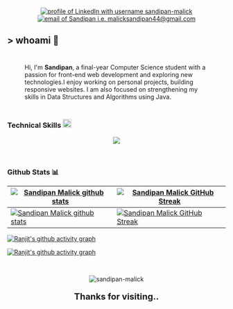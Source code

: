 

<br>
<div align="center">
<a href="www.linkedin.com/in/sandipan-malick"><img src="https://img.shields.io/badge/LinkedIn-00A84C?style=for-the-badge&logo=linkedin&logoColor=ffffff" alt="profile of LinkedIn with username sandipan-malick" /></a>
<a href="mailto:malicksandipan44@gmail.com"><img src="https://img.shields.io/badge/Gmail-00A84C?style=for-the-badge&logo=gmail&logoColor=ffffff" alt="email of Sandipan i.e.   malicksandipan44@gmail.com" /></a> 
</div>

## <p>> whoami 👋</p>

<div style="display: flex; flex-direction: row; align-items:center; justify-content: center; margin: 20px">
<p style="width:100%; margin: 20px;">
Hi, I'm <b>Sandipan</b>, a final-year Computer Science student with a passion for front-end web development and exploring new technologies.I enjoy working on personal projects, building responsive websites. I am also focused on strengthening my skills in Data Structures and Algorithms using Java.
</p>

</div>




### Technical Skills <img src='https://user-images.githubusercontent.com/74038190/206662607-d9e7591e-bbf9-42f9-9386-29efc927bc16.gif' width="20">

<p align="center">
  <a href="https://skillicons.dev">
    <img src="https://skillicons.dev/icons?i=git,java,html,css,javascript,nodejs,expressjs,tailwind,react,bootstrap,jquery" />
  </a>
</p>

 <br />

### Github Stats 📊

| [![Sandipan Malick github stats](https://github-readme-stats-mc4l.vercel.app/api?username=sandipan-malick&rank_icon=percentile&show_icons=true&theme=transparent&show=reviews&title_color=ffffff&icon_color=ffffff&text_color=16DB65&border_color=ffffff&border_radius=8)](https://github.com/sandipan-malick#gh-dark-mode-only) | [![Sandipan Malick GitHub Streak](https://github-readme-streak-stats.herokuapp.com/?user=sandipan-malick&background=transparent&ring=16DB65&border_color=ffffff&border_radius=8&currStreakLabel=ffffff&currStreakNum=16DB65&sideNums=ffffff&sideLabels=16DB65&dates=ffffff)](https://github.com/sandipan-malick#gh-dark-mode-only) |
| ------------------------------------------------------------------------------------------------------------------------------------------------------------------------------------------------------------------------------------------------------------------ | ------------------------------------------------------------------------------------------------------------------------------------------------------------------------------------------------------------------------------------------------ |
| [![Sandipan Malick github stats](https://github-readme-stats-mc4l.vercel.app/api?username=sandipan-malick&rank_icon=percentile&show_icons=true&theme=transparent&show=reviews&title_color=000000&icon_color=000000&text_color=16DB65&border_color=000000&border_radius=8)](https://github.com/sandipan-malick#gh-light-mode-only) | [![Sandipan Malick GitHub Streak](https://github-readme-streak-stats.herokuapp.com/?user=sandipan-malick&background=transparent&ring=16DB65&border=000000&border_radius=8&stroke=000000&currStreakLabel=000000&currStreakNum=16DB65&sideNums=000000&sideLabels=16DB65&dates=000000)](https://github.com/ranjitdey#gh-light-mode-only) |

[![Ranjit's github activity graph](https://github-readme-activity-graph.vercel.app/graph?username=sandipan-malick&bg_color=transparent&title_color=ffffff&theme=github-compact&hide_border=false#gh-dark-mode-only)](https://github.com/sandipan-malick#gh-dark-mode-only)

<!-- Light Mode -->

[![Ranjit's github activity graph](https://github-readme-activity-graph.vercel.app/graph?username=sandipan-malick&bg_color=transparent&title_color=000000&theme=github-compact&hide_border=false#gh-light-mode-only)](https://github.com/sandipan-malick#gh-light-mode-only)

<br>


<div align="center">
<p align="center"> <img src="https://komarev.com/ghpvc/?username=sandipan-malick&label=Profile%20views&color=16DB65&style=flat&width=50px" alt="sandipan-malick" /> </p>
<p style="font-weight: bold; font-size: 20px">Thanks for visiting..</p>
</div>
